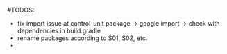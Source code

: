 #TODOS:

* fix import issue at control_unit package -> google import -> check with dependencies in build.gradle
* rename packages according to S01, S02, etc.
* 
